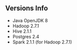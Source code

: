 ## Versions Info

- Java		OpenJDK 8
- Hadoop 	2.7.1
- Hive 		2.1.1
- Postgres	2.4
- Spark		2.1.1 (for Hadoop 2.7.1)
